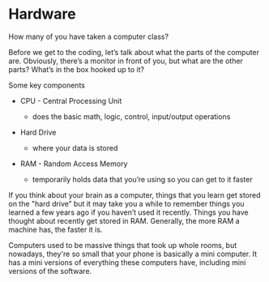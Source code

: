 # Hardware




How many of you have taken a computer class?


Before we get to the coding, let’s talk about what the parts of the computer are.  Obviously, there’s a monitor in front of you,
but what are the other parts?  What’s in the box hooked up to it?

Some key components

- CPU - Central Processing Unit

    - does the basic math, logic, control, input/output operations
- Hard Drive

    - where your data is stored
- RAM - Random Access Memory

    - temporarily holds data that you’re using so you can get to it faster

If you think about your brain as a computer, things that you learn get stored on the "hard drive” but it may take you a while to remember things you learned a few years ago if you haven’t used it recently.  Things you have thought about recently get stored in RAM.  Generally, the more RAM a machine has, the faster it is.

Computers used to be massive things that took up whole rooms, but nowadays, they're so small that your phone is basically a mini computer.  It has a mini versions of everything these computers have, including mini versions of the software.